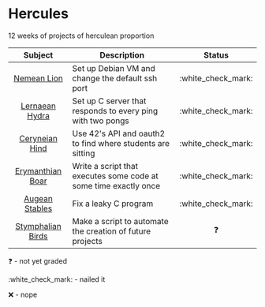 # Hercules

12 weeks of projects of herculean proportion

| Subject                                    | Description                                                      | Status               |
| :-:                                        | -                                                                | :-:                  |
| [Nemean Lion](00_nemean_lion/)             | Set up Debian VM and change the default ssh port                 | :white\_check\_mark: |
| [Lernaean Hydra](01_lernaean_hydra/)       | Set up C server that responds to every ping with two pongs       | :white\_check\_mark: |
| [Ceryneian Hind](02_ceryneian_hind/)       | Use 42's API and oauth2 to find where students are sitting       | :white\_check\_mark: |
| [Erymanthian Boar](03_erymanthian_boar/)   | Write a script that executes some code at some time exactly once | :white\_check\_mark: |
| [Augean Stables](04_augean_stables/)       | Fix a leaky C program                                            | :white\_check\_mark: |
| [Stymphalian Birds](05_stymphalian_birds/) | Make a script to automate the creation of future projects        | :question:           |

:question:				- not yet graded

:white\_check\_mark:	- nailed it

:x:						- nope
